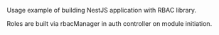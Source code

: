 Usage example of building NestJS application with RBAC library.

Roles are built via rbacManager in auth controller on module initiation. 
